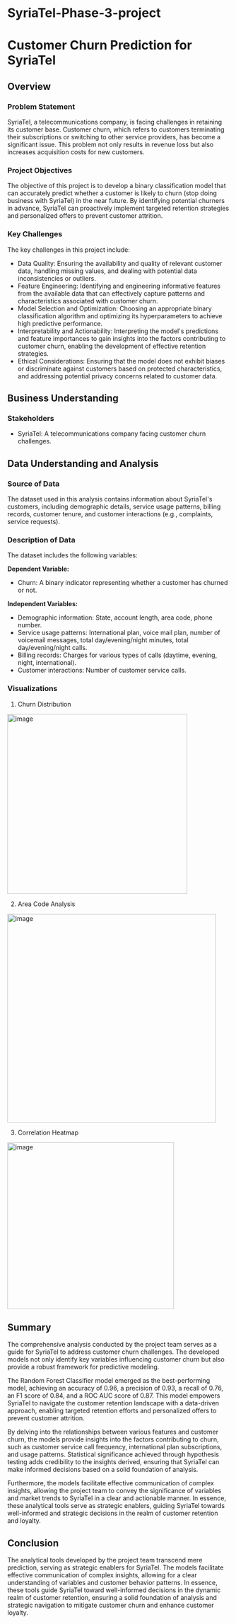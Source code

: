 # SyriaTel-Phase-3-project

# Customer Churn Prediction for SyriaTel

## Overview

### Problem Statement
SyriaTel, a telecommunications company, is facing challenges in retaining its customer base. Customer churn, which refers to customers terminating their subscriptions or switching to other service providers, has become a significant issue. This problem not only results in revenue loss but also increases acquisition costs for new customers.

### Project Objectives
The objective of this project is to develop a binary classification model that can accurately predict whether a customer is likely to churn (stop doing business with SyriaTel) in the near future. By identifying potential churners in advance, SyriaTel can proactively implement targeted retention strategies and personalized offers to prevent customer attrition.

### Key Challenges
The key challenges in this project include:
- Data Quality: Ensuring the availability and quality of relevant customer data, handling missing values, and dealing with potential data inconsistencies or outliers.
- Feature Engineering: Identifying and engineering informative features from the available data that can effectively capture patterns and characteristics associated with customer churn.
- Model Selection and Optimization: Choosing an appropriate binary classification algorithm and optimizing its hyperparameters to achieve high predictive performance.
- Interpretability and Actionability: Interpreting the model's predictions and feature importances to gain insights into the factors contributing to customer churn, enabling the development of effective retention strategies.
- Ethical Considerations: Ensuring that the model does not exhibit biases or discriminate against customers based on protected characteristics, and addressing potential privacy concerns related to customer data.

## Business Understanding

### Stakeholders
- SyriaTel: A telecommunications company facing customer churn challenges.

## Data Understanding and Analysis

### Source of Data
The dataset used in this analysis contains information about SyriaTel's customers, including demographic details, service usage patterns, billing records, customer tenure, and customer interactions (e.g., complaints, service requests).

### Description of Data
The dataset includes the following variables:

**Dependent Variable:**
- Churn: A binary indicator representing whether a customer has churned or not.

**Independent Variables:**
- Demographic information: State, account length, area code, phone number.
- Service usage patterns: International plan, voice mail plan, number of voicemail messages, total day/evening/night minutes, total day/evening/night calls.
- Billing records: Charges for various types of calls (daytime, evening, night, international).
- Customer interactions: Number of customer service calls.

### Visualizations

1. Churn Distribution
<img width="407" alt="image" src="https://github.com/moschine/phase-3-project/assets/144592615/524cfa74-3d4f-467d-a373-8039a4c82341">



2. Area Code Analysis
<img width="472" alt="image" src="https://github.com/moschine/phase-3-project/assets/144592615/38eb29cd-d2d1-47fa-907d-0229c661947b">



3. Correlation Heatmap
<img width="377" alt="image" src="https://github.com/moschine/phase-3-project/assets/144592615/b6291e2f-96d9-406b-82d8-00061eab8416">


## Summary
The comprehensive analysis conducted by the project team serves as a guide for SyriaTel to address customer churn challenges. The developed models not only identify key variables influencing customer churn but also provide a robust framework for predictive modeling.

The Random Forest Classifier model emerged as the best-performing model, achieving an accuracy of 0.96, a precision of 0.93, a recall of 0.76, an F1 score of 0.84, and a ROC AUC score of 0.87. This model empowers SyriaTel to navigate the customer retention landscape with a data-driven approach, enabling targeted retention efforts and personalized offers to prevent customer attrition.

By delving into the relationships between various features and customer churn, the models provide insights into the factors contributing to churn, such as customer service call frequency, international plan subscriptions, and usage patterns. Statistical significance achieved through hypothesis testing adds credibility to the insights derived, ensuring that SyriaTel can make informed decisions based on a solid foundation of analysis.

Furthermore, the models facilitate effective communication of complex insights, allowing the project team to convey the significance of variables and market trends to SyriaTel in a clear and actionable manner. In essence, these analytical tools serve as strategic enablers, guiding SyriaTel towards well-informed and strategic decisions in the realm of customer retention and loyalty.

## Conclusion
The analytical tools developed by the project team transcend mere prediction, serving as strategic enablers for SyriaTel. The models facilitate effective communication of complex insights, allowing for a clear understanding of variables and customer behavior patterns. In essence, these tools guide SyriaTel toward well-informed decisions in the dynamic realm of customer retention, ensuring a solid foundation of analysis and strategic navigation to mitigate customer churn and enhance customer loyalty.
